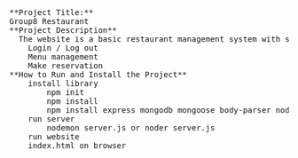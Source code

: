 <pre>
**Project Title:**  
Group8 Restaurant  
**Project Description**  
  The website is a basic restaurant management system with some simple features, such as:  
	Login / Log out  
	Menu management  
	Make reservation  
**How to Run and Install the Project**    
	install library  
		npm init  
		npm install  
		npm install express mongodb mongoose body-parser nodemon  
	run server  
		nodemon server.js or noder server.js  
	run website  
	index.html on browser  
	
</pre>

	
